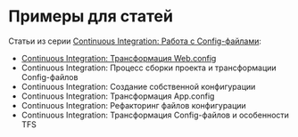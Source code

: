 Примеры для статей
================================================
Статьи из серии [Continuous Integration: Работа с Config-файлами](http://blog.byndyu.ru/2013/05/continuous-integration-config.html):
 - [Continuous Integration: Трансформация Web.config](http://blog.byndyu.ru/2013/05/continuous-integration-webconfig.html)
 - Continuous Integration: Процесс сборки проекта и трансформации Config-файлов
 - Continuous Integration: Создание собственной конфигурации
 - Continuous Integration: Трансформация App.config
 - Continuous Integration: Рефакторинг файлов конфигурации
 - Continuous Integration: Трансформация Config-файлов и особенности TFS
